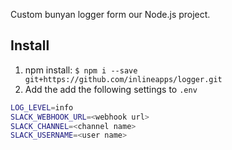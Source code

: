 Custom bunyan logger form our Node.js project.

## Install

1. npm install: `$ npm i --save git+https://github.com/inlineapps/logger.git`
2. Add the add the following settings to `.env`
  ```bash
  LOG_LEVEL=info
  SLACK_WEBHOOK_URL=<webhook url>
  SLACK_CHANNEL=<channel name>
  SLACK_USERNAME=<user name>
  ```
